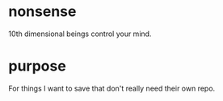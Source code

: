 # nonsense
10th dimensional beings control your mind.
# purpose
For things I want to save that don't really need their own repo.
